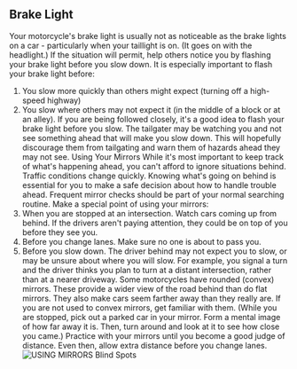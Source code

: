 ## Brake Light
Your motorcycle's brake light is usually not as noticeable as the brake lights on a car - particularly when your taillight is on. (It goes on with the headlight.) If the situation will permit, help others notice you by flashing your brake light before you slow down. It is especially important to flash your brake light before:
1. You slow more quickly than others might expect (turning off a high-speed highway)
2. You slow where others may not expect it (in the middle of a block or at an alley).
If you are being followed closely, it's a good idea to flash your brake light before you slow. The tailgater may be watching you and not see something ahead that will make you slow down. This will hopefully discourage them from tailgating and warn them of hazards ahead they may not see.
Using Your Mirrors
While it's most important to keep track of what's happening ahead, you can't afford to ignore situations behind. Traffic conditions change quickly. Knowing what's going on behind is essential for you to make a safe decision about how to handle trouble ahead.
Frequent mirror checks should be part of your normal searching routine. Make a special point of using your mirrors:
1. When you are stopped at an intersection. Watch cars coming up from behind. If the drivers aren't paying attention, they could be on top of you before they see you.
2. Before you change lanes. Make sure no one is about to pass you.
3. Before you slow down. The driver behind may not expect you to slow, or may be unsure about where you will slow. For example, you signal a turn and the driver thinks you plan to turn at a distant intersection, rather than at a nearer driveway.
Some motorcycles have rounded (convex) mirrors. These provide a wider view of the road behind than do flat mirrors. They also make cars seem farther away than they really are. If you are not used to convex mirrors, get familiar with them. (While you are stopped, pick out a parked car in your mirror. Form a mental image of how far away it is. Then, turn around and look at it to see how close you came.) Practice with your mirrors until you become a good judge of distance. Even then, allow extra distance before you change lanes.
![USING MIRRORS Blind Spots]()